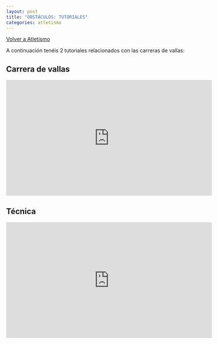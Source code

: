 ```yaml
---
layout: post
title: "OBSTÁCULOS: TUTORIALES"
categories: atletismo
---
```


[Volver a Atletismo](https://danieledufis.github.io/atletismo/atletismo)

A continuación tenéis 2 tutoriales relacionados con las carreras de vallas:

## Carrera de vallas

<iframe width="560" height="315" src="https://www.youtube.com/embed/z6PaNxw0bE8" frameborder="0" allow="accelerometer; autoplay; encrypted-media; gyroscope; picture-in-picture" allowfullscreen></iframe>

## Técnica

<iframe width="560" height="315" src="https://www.youtube.com/embed/93VgZSjdr4I" frameborder="0" allow="accelerometer; autoplay; encrypted-media; gyroscope; picture-in-picture" allowfullscreen></iframe>
